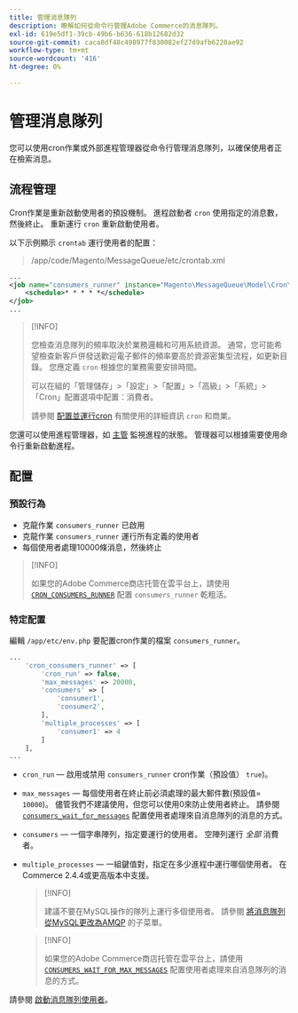 ```yaml
---
title: 管理消息隊列
description: 瞭解如何從命令行管理Adobe Commerce的消息隊列。
exl-id: 619e5df1-39cb-49b6-b636-618b12682d32
source-git-commit: caca8df48c498977f830082ef27d9afb6220ae92
workflow-type: tm+mt
source-wordcount: '416'
ht-degree: 0%

---
```


# 管理消息隊列

您可以使用cron作業或外部進程管理器從命令行管理消息隊列，以確保使用者正在檢索消息。

## 流程管理

Cron作業是重新啟動使用者的預設機制。 進程啟動者 `cron` 使用指定的消息數，然後終止。 重新運行 `cron` 重新啟動使用者。

以下示例顯示 `crontab` 運行使用者的配置：

> /app/code/Magento/MessageQueue/etc/crontab.xml

```xml
...
<job name="consumers_runner" instance="Magento\MessageQueue\Model\Cron\ConsumersRunner" method="run">
    <schedule>* * * * *</schedule>
</job>
...
```

>[!INFO]
>
>您檢查消息隊列的頻率取決於業務邏輯和可用系統資源。 通常，您可能希望檢查新客戶併發送歡迎電子郵件的頻率要高於資源密集型流程，如更新目錄。 您應定義 `cron` 根據您的業務需要安排時間。
>
>可以在組的「管理儲存」>「設定」>「配置」>「高級」>「系統」>「Cron」配置選項中配置：消費者。
>
>請參閱 [配置並運行cron](../cli/configure-cron-jobs.md) 有關使用的詳細資訊 `cron` 和商業。

您還可以使用進程管理器，如 [主管](http://supervisord.org/index.html) 監視進程的狀態。 管理器可以根據需要使用命令行重新啟動進程。

## 配置

### 預設行為

- 克龍作業 `consumers_runner` 已啟用
- 克龍作業 `consumers_runner` 運行所有定義的使用者
- 每個使用者處理10000條消息，然後終止

>[!INFO]
>
>如果您的Adobe Commerce商店托管在雲平台上，請使用 [`CRON_CONSUMERS_RUNNER`](https://experienceleague.adobe.com/docs/commerce-cloud-service/user-guide/configure/env/stage/variables-deploy.html#cron_consumers_runner) 配置 `consumers_runner` 乾粗活。

### 特定配置

編輯 `/app/etc/env.php` 要配置cron作業的檔案 `consumers_runner`。

```php
...
    'cron_consumers_runner' => [
        'cron_run' => false,
        'max_messages' => 20000,
        'consumers' => [
            'consumer1',
            'consumer2',
        ],
        'multiple_processes' => [
            'consumer1' => 4
        ]
    ],
...
```

- `cron_run`  — 啟用或禁用 `consumers_runner` cron作業（預設值） `true`)。
- `max_messages`  — 每個使用者在終止前必須處理的最大郵件數(預設值= `10000`)。 儘管我們不建議使用，但您可以使用0來防止使用者終止。 請參閱 [`consumers_wait_for_messages`](../reference/config-reference-envphp.md#consumerswaitformessages) 配置使用者處理來自消息隊列的消息的方式。
- `consumers`  — 一個字串陣列，指定要運行的使用者。 空陣列運行 *全部* 消費者。
- `multiple_processes`  — 一組鍵值對，指定在多少進程中運行哪個使用者。 在Commerce 2.4.4或更高版本中支援。

   >[!INFO]
   >
   >建議不要在MySQL操作的隊列上運行多個使用者。 請參閱 [將消息隊列從MySQL更改為AMQP](https://developer.adobe.com/commerce/php/development/components/message-queues/#change-message-queue-from-mysql-to-amqp) 的子菜單。

   >[!INFO]
   >
   >如果您的Adobe Commerce商店托管在雲平台上，請使用 [`CONSUMERS_WAIT_FOR_MAX_MESSAGES`](https://experienceleague.adobe.com/docs/commerce-cloud-service/user-guide/configure/env/stage/variables-deploy.html#consumers_wait_for_max_messages) 配置使用者處理來自消息隊列的消息的方式。

請參閱 [啟動消息隊列使用者](../cli/start-message-queues.md)。
